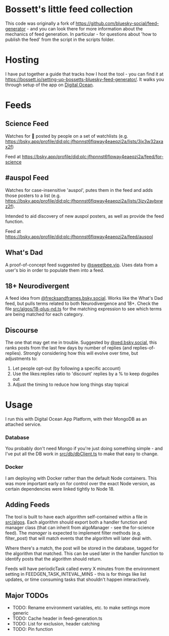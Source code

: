 # Bossett's little feed collection

This code was originally a fork of https://github.com/bluesky-social/feed-generator - and you can look there for more information about the mechanics of feed generation. In particular - for questions about 'how to publish the feed' from the script in the scripts folder.

# Hosting

I have put together a guide that tracks how I host the tool - you can find it at https://bossett.io/setting-up-bossetts-bluesky-feed-generator/. It walks you through setup of the app on [Digital Ocean](https://m.do.co/c/a838c8f1e33a).

# Feeds

## Science Feed

Watches for 🧪 posted by people on a set of watchlists (e.g. https://bsky.app/profile/did:plc:jfhpnnst6flqway4eaeqzj2a/lists/3jx3w32axax2f)

Feed at https://bsky.app/profile/did:plc:jfhpnnst6flqway4eaeqzj2a/feed/for-science

## #auspol Feed

Watches for case-insensitive 'auspol', putes them in the feed and adds those posters to a list (e.g. https://bsky.app/profile/did:plc:jfhpnnst6flqway4eaeqzj2a/lists/3jzy2aybxwz2f).

Intended to aid discovery of new auspol posters, as well as provide the feed function.

Feed at https://bsky.app/profile/did:plc:jfhpnnst6flqway4eaeqzj2a/feed/auspol

## What's Dad

A proof-of-concept feed suggested by [@sweetbee.vip](https://bsky.app/profile/did:plc:lcytlkvzs3wslcgbk7i3ygak). Uses data from a user's bio in order to populate them into a feed.

## 18+ Neurodivergent

A feed idea from [@frecksandframes.bsky.social](https://bsky.app/profile/did:plc:4pxzo7tv3u7pu6dot5umuxyt). Works like the What's Dad feed, but pulls terms related to both Neurodivergence and 18+. Check the file [src/algos/18-plus-nd.ts](src/algos/18-plus-nd.ts) for the matching expression to see which terms are being matched for each category.

## Discourse

The one that may get me in trouble. Suggested by [@xed.bsky.social](https://bsky.app/profile/did:plc:wi4iwszo4q5536vhkaso5cvv), this ranks posts from the last few days by number of replies (and replies-of-replies). Strongly considering how this will evolve over time, but adjustments to:

1. Let people opt-out (by following a specific account)
2. Use the likes:replies ratio to 'discount' replies by a % to keep dogpiles out
3. Adjust the timing to reduce how long things stay topical

# Usage

I run this with Digital Ocean App Platform, with their MongoDB as an attached service.

### Database

You probably don't need Mongo if you're just doing something simple - and I've put all the DB work in [src/db/dbClient.ts](src/db/dbClient.ts) to make that easy to change.

### Docker

I am deploying with Docker rather than the default Node containers. This was more important early on for control over the exact Node version, as certain dependencies were linked tightly to Node 18.

## Adding Feeds

The tool is built to have each algorithm self-contained within a file in [src/algos](src/algos). Each algorithm should export both a handler function and manager class (that can inherit from algoManager - see the for-science feed). The _manager_ is expected to implement filter methods (e.g. filter_post) that will match events that the algorithm will later deal with.

Where there's a match, the post will be stored in the database, tagged for the algorithm that matched. This can be used later in the handler function to identify posts that the algorithm should return.

Feeds will have periodicTask called every X minutes from the environment setting in FEEDGEN_TASK_INTEVAL_MINS - this is for things like list updates, or time consuming tasks that shouldn't happen interactively.

## Major TODOs

- TODO: Rename environment variables, etc. to make settings more generic
- TODO: Cache header in feed-generation.ts
- TODO: List for exclusion, header catching
- TODO: Pin function
